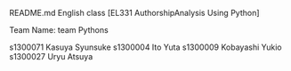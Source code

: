 README.md
English class [EL331 AuthorshipAnalysis Using Python]

Team Name: team Pythons

s1300071 Kasuya Syunsuke 
s1300004 Ito Yuta
s1300009 Kobayashi Yukio
s1300027 Uryu Atsuya



